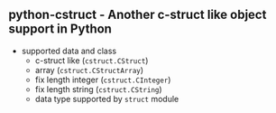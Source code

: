 python-cstruct - Another c-struct like object support in Python
------

* supported data and class
	- c-struct like (`cstruct.CStruct`)
	- array (`cstruct.CStructArray`)
	- fix length integer (`cstruct.CInteger`)
	- fix length string (`cstruct.CString`)
	- data type supported by `struct` module

